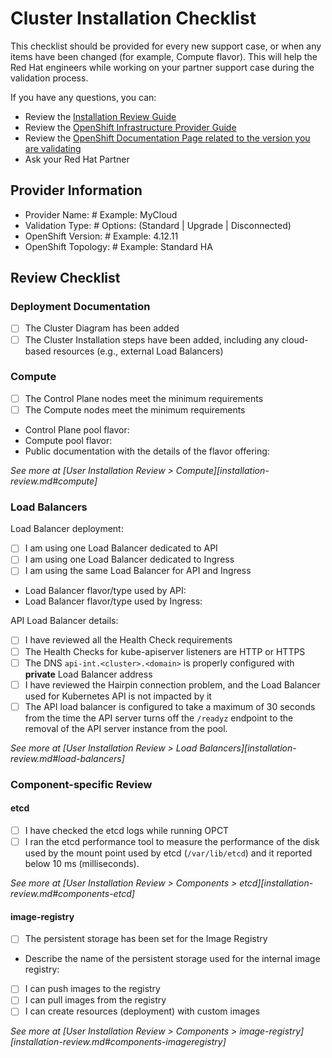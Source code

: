 # Cluster Installation Checklist

<!--
Do not change the following markdown commented lines.
__version__: 0.1.0-preview
-->

This checklist should be provided for every new support case, or when any items have been changed (for example, Compute flavor). This will help the Red Hat engineers while working on your partner support case during the validation process.

If you have any questions, you can:

- Review the [Installation Review Guide][installation-review.md]
- Review the [OpenShift Infrastructure Provider Guide][ocp-ipg]
- Review the [OpenShift Documentation Page related to the version you are validating][ocp]
- Ask your Red Hat Partner

## Provider Information

- Provider Name:                # Example: MyCloud
- Validation Type:              # Options: (Standard | Upgrade | Disconnected)
- OpenShift Version:            # Example: 4.12.11
- OpenShift Topology:           # Example: Standard HA

## Review Checklist

### Deployment Documentation

- [ ] The Cluster Diagram has been added
- [ ] The Cluster Installation steps have been added, including any cloud-based resources (e.g., external Load Balancers)

### Compute

- [ ] The Control Plane nodes meet the minimum requirements
- [ ] The Compute nodes meet the minimum requirements

- Control Plane pool flavor:
- Compute pool flavor:
- Public documentation with the details of the flavor offering:

*See more at [User Installation Review > Compute][installation-review.md#compute]*

### Load Balancers

Load Balancer deployment:

- [ ] I am using one Load Balancer dedicated to API
- [ ] I am using one Load Balancer dedicated to Ingress
- [ ] I am using the same Load Balancer for API and Ingress

- Load Balancer flavor/type used by API:
- Load Balancer flavor/type used by Ingress:

API Load Balancer details:

- [ ] I have reviewed all the Health Check requirements
- [ ] The Health Checks for kube-apiserver listeners are HTTP or HTTPS
- [ ] The DNS `api-int.<cluster>.<domain>` is properly configured with **private** Load Balancer address
- [ ] I have reviewed the Hairpin connection problem, and the Load Balancer used for Kubernetes API is not impacted by it
- [ ] The API load balancer is configured to take a maximum of 30 seconds from the time the API server turns off the `/readyz` endpoint to the removal of the API server instance from the pool.

*See more at [User Installation Review > Load Balancers][installation-review.md#load-balancers]*

### Component-specific Review

#### etcd

- [ ] I have checked the etcd logs while running OPCT
- [ ] I ran the etcd performance tool to measure the performance of the disk used by the mount point used by etcd (`/var/lib/etcd`) and it reported below 10 ms (milliseconds).

*See more at [User Installation Review > Components > etcd][installation-review.md#components-etcd]*

#### image-registry

- [ ] The persistent storage has been set for the Image Registry
- Describe the name of the persistent storage used for the internal image registry:

- [ ] I can push images to the registry
- [ ] I can pull images from the registry
- [ ] I can create resources (deployment) with custom images

*See more at [User Installation Review > Components > image-registry][installation-review.md#components-imageregistry]*

[installation-review.md]: ./installation-review.md
[ocp-ipg]: https://docs.providers.openshift.org/
[ocp]: https://docs.openshift.com/container-platform
